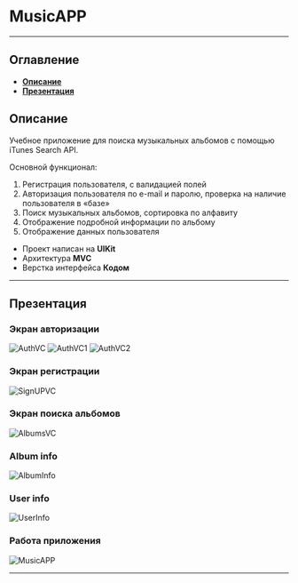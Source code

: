 # MusicAPP
___
## Оглавление
- **[Описание](#Description)**
- **[Презентация](#Presentation)**

## <a id="Description"></a>Описание
Учебное приложение для поиска музыкальных альбомов с помощью  iTunes Search API. 

Основной функционал: 
1. Регистрация пользователя, с валидацией полей
2. Авторизация пользователя по e-mail  и паролю, проверка на наличие пользователя в «базе»
3. Поиск музыкальных альбомов, сортировка по алфавиту
4. Отображение подробной информации по альбому
5. Отображение данных пользователя

- Проект написан на **UIKit**
- Архитектура **MVC**
- Верстка интерфейса **Кодом**
___

## <a id="Presentation"></a>Презентация
### Экран авторизации
![AuthVC](Documentation/AuthVC.png)
![AuthVC1](Documentation/AuthVC1.png)
![AuthVC2](Documentation/AuthVC2.png)

### Экран регистрации
![SignUPVC](Documentation/SignUPVC.png)

### Экран поиска альбомов
![AlbumsVC](Documentation/AlbumsVC.png)

### Album info
![AlbumInfo](Documentation/AlbumInfo.png)

### User info
![UserInfo](Documentation/UserInfo.png)

### Работа приложения
![MusicAPP](Documentation/MusicAPP.gif)
___

